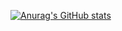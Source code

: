 [![Anurag's GitHub stats](https://github-readme-stats.vercel.app/api?username=Jesse-Jumbo)](https://github.com/anuraghazra/github-readme-stats)

